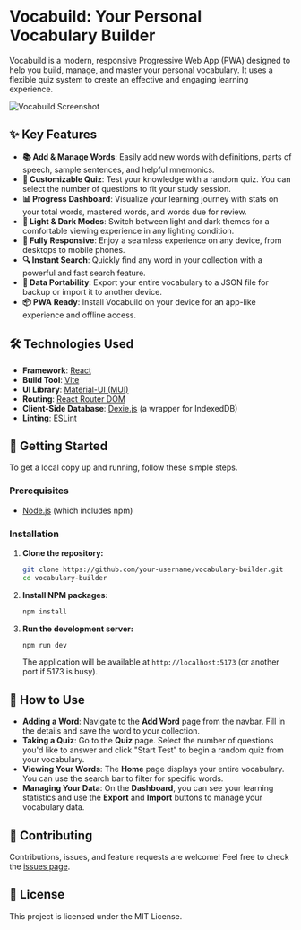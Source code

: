 # Vocabuild: Your Personal Vocabulary Builder

Vocabuild is a modern, responsive Progressive Web App (PWA) designed to help you build, manage, and master your personal vocabulary. It uses a flexible quiz system to create an effective and engaging learning experience.

![Vocabuild Screenshot](https://i.imgur.com/your-screenshot.png) 

## ✨ Key Features

- **📚 Add & Manage Words**: Easily add new words with definitions, parts of speech, sample sentences, and helpful mnemonics.
- **🧠 Customizable Quiz**: Test your knowledge with a random quiz. You can select the number of questions to fit your study session.
- **📊 Progress Dashboard**: Visualize your learning journey with stats on your total words, mastered words, and words due for review.
- **🎨 Light & Dark Modes**: Switch between light and dark themes for a comfortable viewing experience in any lighting condition.
- **📱 Fully Responsive**: Enjoy a seamless experience on any device, from desktops to mobile phones.
- **🔍 Instant Search**: Quickly find any word in your collection with a powerful and fast search feature.
- **💾 Data Portability**: Export your entire vocabulary to a JSON file for backup or import it to another device.
- **📦 PWA Ready**: Install Vocabuild on your device for an app-like experience and offline access.

## 🛠️ Technologies Used

- **Framework**: [React](https://reactjs.org/)
- **Build Tool**: [Vite](https://vitejs.dev/)
- **UI Library**: [Material-UI (MUI)](https://mui.com/)
- **Routing**: [React Router DOM](https://reactrouter.com/)
- **Client-Side Database**: [Dexie.js](https://dexie.org/) (a wrapper for IndexedDB)
- **Linting**: [ESLint](https://eslint.org/)

## 🚀 Getting Started

To get a local copy up and running, follow these simple steps.

### Prerequisites

- [Node.js](https://nodejs.org/en/) (which includes npm)

### Installation

1.  **Clone the repository:**
    ```sh
    git clone https://github.com/your-username/vocabulary-builder.git
    cd vocabulary-builder
    ```

2.  **Install NPM packages:**
    ```sh
    npm install
    ```

3.  **Run the development server:**
    ```sh
    npm run dev
    ```
    The application will be available at `http://localhost:5173` (or another port if 5173 is busy).

## 📖 How to Use

- **Adding a Word**: Navigate to the **Add Word** page from the navbar. Fill in the details and save the word to your collection.
- **Taking a Quiz**: Go to the **Quiz** page. Select the number of questions you'd like to answer and click "Start Test" to begin a random quiz from your vocabulary.
- **Viewing Your Words**: The **Home** page displays your entire vocabulary. You can use the search bar to filter for specific words.
- **Managing Your Data**: On the **Dashboard**, you can see your learning statistics and use the **Export** and **Import** buttons to manage your vocabulary data.

## 🤝 Contributing

Contributions, issues, and feature requests are welcome! Feel free to check the [issues page](https://github.com/your-username/vocabulary-builder/issues).

## 📄 License

This project is licensed under the MIT License.
